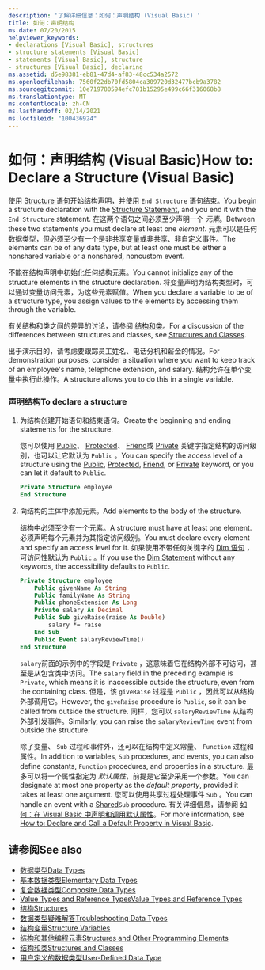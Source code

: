 ```yaml
---
description: '了解详细信息：如何：声明结构 (Visual Basic) '
title: 如何：声明结构
ms.date: 07/20/2015
helpviewer_keywords:
- declarations [Visual Basic], structures
- structure statements [Visual Basic]
- statements [Visual Basic], structure
- structures [Visual Basic], declaring
ms.assetid: d5e98381-eb81-47d4-af83-48cc534a2572
ms.openlocfilehash: 7560f22db70fd5804ca309720d32477bcb9a3782
ms.sourcegitcommit: 10e719780594efc781b15295e499c66f316068b8
ms.translationtype: MT
ms.contentlocale: zh-CN
ms.lasthandoff: 02/14/2021
ms.locfileid: "100436924"
---
```

# <a name="how-to-declare-a-structure-visual-basic"></a><span data-ttu-id="4eee0-103">如何：声明结构 (Visual Basic)</span><span class="sxs-lookup"><span data-stu-id="4eee0-103">How to: Declare a Structure (Visual Basic)</span></span>

<span data-ttu-id="4eee0-104">使用 [Structure 语句](../../../language-reference/statements/structure-statement.md)开始结构声明，并使用 `End Structure` 语句结束。</span><span class="sxs-lookup"><span data-stu-id="4eee0-104">You begin a structure declaration with the [Structure Statement](../../../language-reference/statements/structure-statement.md), and you end it with the `End Structure` statement.</span></span> <span data-ttu-id="4eee0-105">在这两个语句之间必须至少声明一个 *元素*。</span><span class="sxs-lookup"><span data-stu-id="4eee0-105">Between these two statements you must declare at least one *element*.</span></span> <span data-ttu-id="4eee0-106">元素可以是任何数据类型，但必须至少有一个是非共享变量或非共享、非自定义事件。</span><span class="sxs-lookup"><span data-stu-id="4eee0-106">The elements can be of any data type, but at least one must be either a nonshared variable or a nonshared, noncustom event.</span></span>  
  
 <span data-ttu-id="4eee0-107">不能在结构声明中初始化任何结构元素。</span><span class="sxs-lookup"><span data-stu-id="4eee0-107">You cannot initialize any of the structure elements in the structure declaration.</span></span> <span data-ttu-id="4eee0-108">将变量声明为结构类型时，可以通过变量访问元素，为这些元素赋值。</span><span class="sxs-lookup"><span data-stu-id="4eee0-108">When you declare a variable to be of a structure type, you assign values to the elements by accessing them through the variable.</span></span>  
  
 <span data-ttu-id="4eee0-109">有关结构和类之间的差异的讨论，请参阅 [结构和类](structures-and-classes.md)。</span><span class="sxs-lookup"><span data-stu-id="4eee0-109">For a discussion of the differences between structures and classes, see [Structures and Classes](structures-and-classes.md).</span></span>  
  
 <span data-ttu-id="4eee0-110">出于演示目的，请考虑要跟踪员工姓名、电话分机和薪金的情况。</span><span class="sxs-lookup"><span data-stu-id="4eee0-110">For demonstration purposes, consider a situation where you want to keep track of an employee's name, telephone extension, and salary.</span></span> <span data-ttu-id="4eee0-111">结构允许在单个变量中执行此操作。</span><span class="sxs-lookup"><span data-stu-id="4eee0-111">A structure allows you to do this in a single variable.</span></span>  
  
### <a name="to-declare-a-structure"></a><span data-ttu-id="4eee0-112">声明结构</span><span class="sxs-lookup"><span data-stu-id="4eee0-112">To declare a structure</span></span>  
  
1. <span data-ttu-id="4eee0-113">为结构创建开始语句和结束语句。</span><span class="sxs-lookup"><span data-stu-id="4eee0-113">Create the beginning and ending statements for the structure.</span></span>  
  
     <span data-ttu-id="4eee0-114">您可以使用 [Public](../../../language-reference/modifiers/public.md)、 [Protected](../../../language-reference/modifiers/protected.md)、 [Friend](../../../language-reference/modifiers/friend.md)或 [Private](../../../language-reference/modifiers/private.md) 关键字指定结构的访问级别，也可以让它默认为 `Public` 。</span><span class="sxs-lookup"><span data-stu-id="4eee0-114">You can specify the access level of a structure using the [Public](../../../language-reference/modifiers/public.md), [Protected](../../../language-reference/modifiers/protected.md), [Friend](../../../language-reference/modifiers/friend.md), or [Private](../../../language-reference/modifiers/private.md) keyword, or you can let it default to `Public`.</span></span>  
  
    ```vb  
    Private Structure employee  
    End Structure  
    ```  
  
2. <span data-ttu-id="4eee0-115">向结构的主体中添加元素。</span><span class="sxs-lookup"><span data-stu-id="4eee0-115">Add elements to the body of the structure.</span></span>  
  
     <span data-ttu-id="4eee0-116">结构中必须至少有一个元素。</span><span class="sxs-lookup"><span data-stu-id="4eee0-116">A structure must have at least one element.</span></span> <span data-ttu-id="4eee0-117">必须声明每个元素并为其指定访问级别。</span><span class="sxs-lookup"><span data-stu-id="4eee0-117">You must declare every element and specify an access level for it.</span></span> <span data-ttu-id="4eee0-118">如果使用不带任何关键字的 [Dim 语句](../../../language-reference/statements/dim-statement.md) ，可访问性默认为 `Public` 。</span><span class="sxs-lookup"><span data-stu-id="4eee0-118">If you use the [Dim Statement](../../../language-reference/statements/dim-statement.md) without any keywords, the accessibility defaults to `Public`.</span></span>  
  
    ```vb  
    Private Structure employee  
        Public givenName As String  
        Public familyName As String  
        Public phoneExtension As Long  
        Private salary As Decimal  
        Public Sub giveRaise(raise As Double)  
            salary *= raise  
        End Sub  
        Public Event salaryReviewTime()  
    End Structure  
    ```  
  
     <span data-ttu-id="4eee0-119">`salary`前面的示例中的字段是 `Private` ，这意味着它在结构外部不可访问，甚至是从包含类中访问。</span><span class="sxs-lookup"><span data-stu-id="4eee0-119">The `salary` field in the preceding example is `Private`, which means it is inaccessible outside the structure, even from the containing class.</span></span> <span data-ttu-id="4eee0-120">但是，该 `giveRaise` 过程是 `Public` ，因此可以从结构外部调用它。</span><span class="sxs-lookup"><span data-stu-id="4eee0-120">However, the `giveRaise` procedure is `Public`, so it can be called from outside the structure.</span></span> <span data-ttu-id="4eee0-121">同样，您可以 `salaryReviewTime` 从结构外部引发事件。</span><span class="sxs-lookup"><span data-stu-id="4eee0-121">Similarly, you can raise the `salaryReviewTime` event from outside the structure.</span></span>  
  
     <span data-ttu-id="4eee0-122">除了变量、 `Sub` 过程和事件外，还可以在结构中定义常量、 `Function` 过程和属性。</span><span class="sxs-lookup"><span data-stu-id="4eee0-122">In addition to variables, `Sub` procedures, and events, you can also define constants, `Function` procedures, and properties in a structure.</span></span> <span data-ttu-id="4eee0-123">最多可以将一个属性指定为 *默认属性*，前提是它至少采用一个参数。</span><span class="sxs-lookup"><span data-stu-id="4eee0-123">You can designate at most one property as the *default property*, provided it takes at least one argument.</span></span> <span data-ttu-id="4eee0-124">您可以使用共享过程处理事件[](../../../language-reference/modifiers/shared.md) `Sub` 。</span><span class="sxs-lookup"><span data-stu-id="4eee0-124">You can handle an event with a [Shared](../../../language-reference/modifiers/shared.md)`Sub` procedure.</span></span> <span data-ttu-id="4eee0-125">有关详细信息，请参阅 [如何：在 Visual Basic 中声明和调用默认属性](../procedures/how-to-declare-and-call-a-default-property.md)。</span><span class="sxs-lookup"><span data-stu-id="4eee0-125">For more information, see [How to: Declare and Call a Default Property in Visual Basic](../procedures/how-to-declare-and-call-a-default-property.md).</span></span>  
  
## <a name="see-also"></a><span data-ttu-id="4eee0-126">请参阅</span><span class="sxs-lookup"><span data-stu-id="4eee0-126">See also</span></span>

- [<span data-ttu-id="4eee0-127">数据类型</span><span class="sxs-lookup"><span data-stu-id="4eee0-127">Data Types</span></span>](index.md)
- [<span data-ttu-id="4eee0-128">基本数据类型</span><span class="sxs-lookup"><span data-stu-id="4eee0-128">Elementary Data Types</span></span>](elementary-data-types.md)
- [<span data-ttu-id="4eee0-129">复合数据类型</span><span class="sxs-lookup"><span data-stu-id="4eee0-129">Composite Data Types</span></span>](composite-data-types.md)
- [<span data-ttu-id="4eee0-130">Value Types and Reference Types</span><span class="sxs-lookup"><span data-stu-id="4eee0-130">Value Types and Reference Types</span></span>](value-types-and-reference-types.md)
- [<span data-ttu-id="4eee0-131">结构</span><span class="sxs-lookup"><span data-stu-id="4eee0-131">Structures</span></span>](structures.md)
- [<span data-ttu-id="4eee0-132">数据类型疑难解答</span><span class="sxs-lookup"><span data-stu-id="4eee0-132">Troubleshooting Data Types</span></span>](troubleshooting-data-types.md)
- [<span data-ttu-id="4eee0-133">结构变量</span><span class="sxs-lookup"><span data-stu-id="4eee0-133">Structure Variables</span></span>](structure-variables.md)
- [<span data-ttu-id="4eee0-134">结构和其他编程元素</span><span class="sxs-lookup"><span data-stu-id="4eee0-134">Structures and Other Programming Elements</span></span>](structures-and-other-programming-elements.md)
- [<span data-ttu-id="4eee0-135">结构和类</span><span class="sxs-lookup"><span data-stu-id="4eee0-135">Structures and Classes</span></span>](structures-and-classes.md)
- [<span data-ttu-id="4eee0-136">用户定义的数据类型</span><span class="sxs-lookup"><span data-stu-id="4eee0-136">User-Defined Data Type</span></span>](../../../language-reference/data-types/user-defined-data-type.md)
